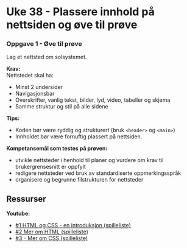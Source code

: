 # Uke 38 - Plassere innhold på nettsiden og øve til prøve


### Oppgave 1 - Øve til prøve

Lag et nettsted om solsystemet.  

**Krav:**  
Nettstedet skal ha:
- Minst 2 undersider
- Navigasjonsbar
- Overskrifter, vanlig tekst, bilder, lyd, video, tabeller og skjema
- Samme struktur og stil på alle sidene

**Tips:**
- Koden bør være ryddig og strukturert (bruk ```<header>``` og ``<main>``)
- Innholdet bør være fornuftig plassert på nettsiden.

**Kompetansemål som testes på prøven:**
- utvikle nettsteder i henhold til planer og vurdere om krav til brukergrensesnitt er oppfylt
- redigere nettsteder ved bruk av standardiserte oppmerkingsspråk
- organisere og begrunne filstrukturen for nettsteder

## Ressurser

**Youtube:**
* [#1 HTML og CSS - en introduksjon (spilleliste)](https://www.youtube.com/watch?v=WOn7vau5DEI&list=PL8WTkszC0wYcILfEPOTP9n9CwqtWBqt_Z)
* [#2 Mer om HTML (spilleliste)](https://www.youtube.com/watch?v=VHXqV8koDfo&list=PL8WTkszC0wYdxhLGXFky-dglvAqG8GKnp)
* [#3 - Mer om CSS (spilleliste)](https://www.youtube.com/watch?v=iXhROm0O1jY&index=2&list=PL8WTkszC0wYccazKcAG6OhssL9Asf_ff8)
